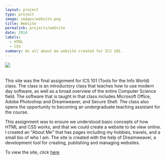 ```yaml
---
layout: project
type: project
image: images/website.png
title: Website
permalink: projects/website
date: 2014
labels:
  - HTML
  - CSS
summary: An all about me website created for ICS 101.
---
```


<img class="ui floated rounded image" style="margin-bottom: 20px" src="../images/website-2.png">

This site was the final assignment for ICS 101 (Tools for the Info World) class.  The class is an introductory class that teaches how to use modern day software, as well as a broad overview of the entire Computer Science field.  The software that is taught in that class includes Microsoft Office, Adobe Photoshop and Dreamweaver, and Secure Shell.  The class also opens the opportunity to becoming an undergraduate teaching assistant for the course.

This assignment was to ensure we understood basic concepts of how HTML and CSS works, and that we could create a website to be view online.  I created an "About Me" that has pages including my hobbies, travels, and a small bio of who I am.  The site is created with the help of Dreamweaver, a development tool for creating, publishing and managing websites.

To view the site, click [here](http://www2.hawaii.edu/~kylebali/me/)
<p></p>
<p></p>
